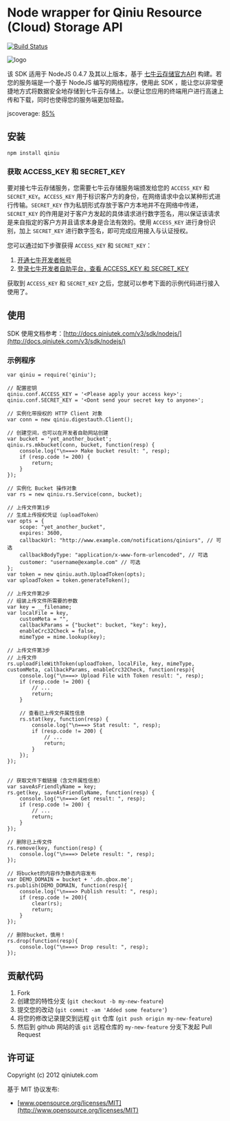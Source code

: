 # Node wrapper for Qiniu Resource (Cloud) Storage API

[![Build Status](https://travis-ci.org/qiniu/nodejs-sdk.png?branch=master)](undefined)

![logo](http://qiniutek.com/images/logo-2.png)

该 SDK 适用于 NodeJS 0.4.7 及其以上版本，基于 [七牛云存储官方API](/v3/api/) 构建。若您的服务端是一个基于 NodeJS 编写的网络程序，使用此 SDK ，能让您以非常便捷地方式将数据安全地存储到七牛云存储上。以便让您应用的终端用户进行高速上传和下载，同时也使得您的服务端更加轻盈。

jscoverage: [85%](http://fengmk2.github.com/coverage/qiniu.html)

## 安装

    npm install qiniu

### 获取 ACCESS_KEY 和 SECRET_KEY

要对接七牛云存储服务，您需要七牛云存储服务端颁发给您的 `ACCESS_KEY` 和 `SECRET_KEY`。`ACCESS_KEY` 用于标识客户方的身份，在网络请求中会以某种形式进行传输。`SECRET_KEY` 作为私钥形式存放于客户方本地并不在网络中传递，`SECRET_KEY` 的作用是对于客户方发起的具体请求进行数字签名，用以保证该请求是来自指定的客户方并且请求本身是合法有效的。使用 `ACCESS_KEY` 进行身份识别，加上 `SECRET_KEY` 进行数字签名，即可完成应用接入与认证授权。

您可以通过如下步骤获得 `ACCESS_KEY` 和 `SECRET_KEY`：

1. [开通七牛开发者帐号](https://dev.qiniutek.com/signup)
2. [登录七牛开发者自助平台，查看 ACCESS_KEY 和 SECRET_KEY](https://dev.qiniutek.com/account/keys)

获取到 `ACCESS_KEY` 和 `SECRET_KEY` 之后，您就可以参考下面的示例代码进行接入使用了。

## 使用

SDK 使用文档参考：[http://docs.qiniutek.com/v3/sdk/nodejs/](http://docs.qiniutek.com/v3/sdk/nodejs/)

### 示例程序

    var qiniu = require('qiniu');

    // 配置密钥
    qiniu.conf.ACCESS_KEY = '<Please apply your access key>';
    qiniu.conf.SECRET_KEY = '<Dont send your secret key to anyone>';

    // 实例化带授权的 HTTP Client 对象
    var conn = new qiniu.digestauth.Client();

    // 创建空间，也可以在开发者自助网站创建
    var bucket = 'yet_another_bucket';
    qiniu.rs.mkbucket(conn, bucket, function(resp) {
        console.log("\n===> Make bucket result: ", resp);
        if (resp.code != 200) {
            return;
        }
    });

    // 实例化 Bucket 操作对象
    var rs = new qiniu.rs.Service(conn, bucket);

    // 上传文件第1步
    // 生成上传授权凭证（uploadToken）
    var opts = {
        scope: "yet_another_bucket",
        expires: 3600,
        callbackUrl: "http://www.example.com/notifications/qiniurs", // 可选
        callbackBodyType: "application/x-www-form-urlencoded", // 可选
        customer: "username@example.com" // 可选
    };
    var token = new qiniu.auth.UploadToken(opts);
    var uploadToken = token.generateToken();

    // 上传文件第2步
    // 组装上传文件所需要的参数
    var key = __filename;
    var localFile = key,
        customMeta = "",
        callbackParams = {"bucket": bucket, "key": key},
        enableCrc32Check = false,
        mimeType = mime.lookup(key);

    // 上传文件第3步
    // 上传文件
    rs.uploadFileWithToken(uploadToken, localFile, key, mimeType, customMeta, callbackParams, enableCrc32Check, function(resp){
        console.log("\n===> Upload File with Token result: ", resp);
        if (resp.code != 200) {
            // ...
            return;
        }

        // 查看已上传文件属性信息
        rs.stat(key, function(resp) {
            console.log("\n===> Stat result: ", resp);
            if (resp.code != 200) {
                // ...
                return;
            }
        });
    });


    // 获取文件下载链接（含文件属性信息）
    var saveAsFriendlyName = key;
    rs.get(key, saveAsFriendlyName, function(resp) {
        console.log("\n===> Get result: ", resp);
        if (resp.code != 200) {
            // ...
            return;
        }
    });

    // 删除已上传文件
    rs.remove(key, function(resp) {
        console.log("\n===> Delete result: ", resp);
    });

    // 将bucket的内容作为静态内容发布
    var DEMO_DOMAIN = bucket + '.dn.qbox.me';
    rs.publish(DEMO_DOMAIN, function(resp){
        console.log("\n===> Publish result: ", resp);
        if (resp.code != 200){
            clear(rs);
            return;
        }
    });

    // 删除bucket，慎用！
    rs.drop(function(resp){
        console.log("\n===> Drop result: ", resp);
    });


## 贡献代码

1. Fork
2. 创建您的特性分支 (`git checkout -b my-new-feature`)
3. 提交您的改动 (`git commit -am 'Added some feature'`)
4. 将您的修改记录提交到远程 `git` 仓库 (`git push origin my-new-feature`)
5. 然后到 github 网站的该 `git` 远程仓库的 `my-new-feature` 分支下发起 Pull Request

## 许可证

Copyright (c) 2012 qiniutek.com

基于 MIT 协议发布:

* [www.opensource.org/licenses/MIT](http://www.opensource.org/licenses/MIT)
